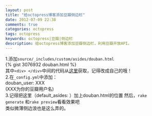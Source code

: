 ```yaml
---
layout: post
title: "给octopress博客添加豆瓣侧边栏"
date: 2012-07-09 22:38
comments: true
categories: octopress
tags: octopress
keywords: octopress|豆瓣|侧边栏
description: 给octopress博客添加豆瓣侧边栏，利用豆瓣开放API。
---
```

1.添加`source/_includes/custom/asides/douban.html`   
{% gist 3076932 douban.html %}  
其中`<div> </div>`中间的代码从[这里](http://www.douban.com/service/badgemakerjs)获取，记得改成自己的哦！   
2.在`_config.yml`中添加：       
douban_user: XXX  
(XXX为你的豆瓣用户名)   
3.记得把这里（default_asides: ）加上douban.html的位置
然后，`rake generate` 和`rake preview`看看效果吧    
类似微薄侧边浪也是这么弄的。   
<br />

